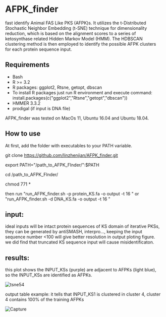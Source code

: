 # AFPK_finder
fast identify Animal FAS Like PKS (AFPK)s. 
It utilizes the t-Distributed Stochastic Neighbor Embedding (t-SNE) technique for dimensionality reduction, which is based on the alignment scores to a series of ketosynthase related Hidden Markov Model (HMM). The HDBSCAN clustering method is then employed to identify the possible AFPK clusters for each protein sequence input.

## Requirements
* Bash
* R >= 3.2
* R packages: ggplot2, Rtsne, getopt, dbscan
* To install R packages just run R environment and execute command:
install.packages(c("ggplot2","Rtsne","getopt","dbscan"))
* HMMER 3.3.2
* prodigal   (if input is DNA file)




AFPK_finder was tested on MacOs 11, Ubuntu 16.04 and Ubuntu 18.04.

## How to use
At first, add the folder with executables to your PATH variable.

git clone https://github.com/linzhenjian/AFPK_finder.git

export PATH="/path_to_AFPK_FInder/":$PATH

cd /path_to_AFPK_FInder/

chmod 771 *

then run "run_AFPK_finder.sh -p protein_KS.fa -o output -t 16 "  or "run_AFPK_finder.sh -d DNA_KS.fa -o output -t 16 "

## input:
ideal inputs will be intact protein sequences of KS domain of iterative PKSs, they can be generated by antiSMASH, interpro..., keeping the input sequence number <100 will give better resolution in output ploting figure. we did find that truncated KS sequence input will cause misidentificaton.
## results:
this plot shows the INPUT_KSs (purple) are adjacent to AFPKs (light blue),  so the INPUT_KSs are identified as AFPKs.

![tsne54](https://user-images.githubusercontent.com/52417798/235504837-baaf58e0-657c-4cd1-8c38-ecf569f510a2.png)



output table example: it tells that INPUT_KS1 is clustered in cluster 4, cluster 4 contains 100% of the training AFPKs

![Capture](https://user-images.githubusercontent.com/52417798/231544396-0c8b1ea5-bd71-4c32-b5bc-76c3eb98ef97.PNG)
